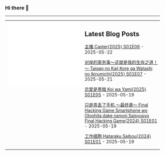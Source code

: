 ### Hi there 👋

<!--
**etng/etng** is a ✨ _special_ ✨ repository because its `README.md` (this file) appears on your GitHub profile.

Here are some ideas to get you started:

- 🔭 I’m currently working on ...
- 🌱 I’m currently learning ...
- 👯 I’m looking to collaborate on ...
- 🤔 I’m looking for help with ...
- 💬 Ask me about ...
- 📫 How to reach me: ...
- 😄 Pronouns: ...
- ⚡ Fun fact: ...
-->


---

<table>
<tr>
<td valign="top" width="50%">
<img src="metrics.svg" alt="Metric" />
</td>
<td valign="top" width="50%">

## Latest Blog Posts
<!-- blog start -->
[主播 Caster(2025) S01E06](http://www.fanxinzhui.com/rr/2618#S01E06) - 2025-05-22

[对岸的家务事～这就是我的生存之道！～ Taigan no Kaji Kore ga Watashi no Ikirumichi(2025) S01E07](http://www.fanxinzhui.com/rr/2615#S01E07) - 2025-05-21

[恋爱是黑暗 Koi wa Yami(2025) S01E05](http://www.fanxinzhui.com/rr/2622#S01E05) - 2025-05-19

[只是弄丢了手机 ～最终章～ Final Hacking Game Smartphone wo Otoshita dake nanoni Saisyusyo Final Hacking Game(2024) S01E01](http://www.fanxinzhui.com/rr/2626#S01E01) - 2025-05-19

[工作细胞 Hataraku Saibou(2024) S01E01](http://www.fanxinzhui.com/rr/2625#S01E01) - 2025-05-19
<!-- blog end -->

</td></tr></table>

